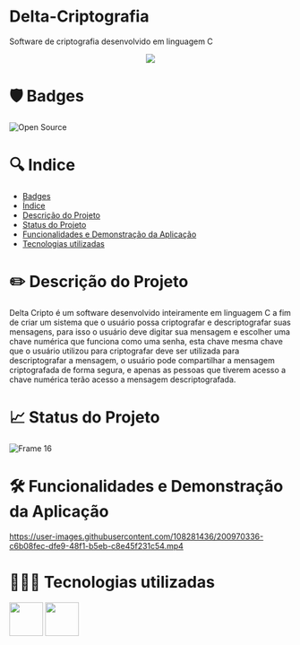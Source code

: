 # Delta-Criptografia
Software de criptografia desenvolvido em linguagem C

<p align='center'>
  <img src='https://user-images.githubusercontent.com/108281436/197286278-9a9ec9c8-668b-4e74-80ec-0c697c4b9bd0.png' />
<p/>


# 🛡️ Badges
![Open Source](https://img.shields.io/badge/OpenSource-%E2%9D%A4-green)


# 🔍 Indice

* [Badges](https://github.com/elielgomes/Delta-Criptografia/blob/main/README.md#%EF%B8%8F-badges)
* [Índice](https://github.com/elielgomes/Delta-Criptografia/blob/main/README.md#-indice)
* [Descrição do Projeto](https://github.com/elielgomes/Delta-Criptografia/blob/main/README.md#%EF%B8%8F-descri%C3%A7%C3%A3o-do-projeto)
* [Status do Projeto](https://github.com/elielgomes/Delta-Criptografia/blob/main/README.md#-status-do-projeto)
* [Funcionalidades e Demonstração da Aplicação](https://github.com/elielgomes/Delta-Criptografia/blob/main/README.md#%EF%B8%8F-funcionalidades-e-demonstra%C3%A7%C3%A3o-da-aplica%C3%A7%C3%A3o)
* [Tecnologias utilizadas](https://github.com/elielgomes/Delta-Criptografia/blob/main/README.md#-tecnologias-utilizadas)


# ✏️ Descrição do Projeto
Delta Cripto é um software desenvolvido inteiramente em linguagem C a fim de criar um sistema que o usuário possa criptografar e descriptografar suas mensagens, para isso o usuário deve digitar sua mensagem e escolher uma chave numérica que funciona como uma senha, esta chave mesma chave que o usuário utilizou para criptografar
deve ser utilizada para descriptografar a mensagem, o usuário pode compartilhar a mensagem criptografada de forma segura, e apenas as pessoas que tiverem acesso a chave numérica terão acesso a mensagem descriptografada.


# 📈 Status do Projeto
![Frame 16](https://user-images.githubusercontent.com/108281436/192803852-d0a0e110-a351-4eb9-ad0e-95cb36a0bb49.png)

# 🛠️ Funcionalidades e Demonstração da Aplicação

https://user-images.githubusercontent.com/108281436/200970336-c6b08fec-dfe9-48f1-b5eb-c8e45f231c54.mp4


# 👨🏻‍💻 Tecnologias utilizadas
<div align='start'>
<img width=60  src="https://cdn.jsdelivr.net/gh/devicons/devicon/icons/c/c-original.svg" />
<img width=60 src="https://cdn.jsdelivr.net/gh/devicons/devicon/icons/apache/apache-original.svg" />         
</div>
          
